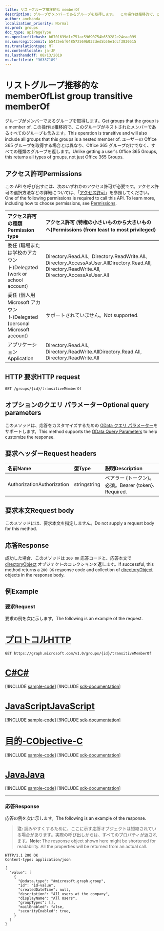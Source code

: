 ```yaml
---
title: リストグループ推移的な memberOf
description: グループがメンバーであるグループを取得します。  この操作は推移的で、このグループがネストされたメンバーであるすべてのグループも含みます。 ユーザーの Office 365 グループを取得する場合とは異なり、Office 365 グループだけでなく、すべての種類のグループを返します。
author: anchanda
localization_priority: Normal
ms.prod: groups
doc_type: apiPageType
ms.openlocfilehash: b6701639d1c751ac59690754b659282e24eaa099
ms.sourcegitcommit: b5425ebf648572569b032ded5b56e1dcf3830515
ms.translationtype: MT
ms.contentlocale: ja-JP
ms.lasthandoff: 08/13/2019
ms.locfileid: "36337189"
---
```

# <a name="list-group-transitive-memberof"></a><span data-ttu-id="c73b5-105">リストグループ推移的な memberOf</span><span class="sxs-lookup"><span data-stu-id="c73b5-105">List group transitive memberOf</span></span>

<span data-ttu-id="c73b5-106">グループがメンバーであるグループを取得します。</span><span class="sxs-lookup"><span data-stu-id="c73b5-106">Get groups that the group is a member of.</span></span>  <span data-ttu-id="c73b5-107">この操作は推移的で、このグループがネストされたメンバーであるすべてのグループも含みます。</span><span class="sxs-lookup"><span data-stu-id="c73b5-107">This operation is transitive and will also include all groups that this groups is a nested member of.</span></span> <span data-ttu-id="c73b5-108">ユーザーの Office 365 グループを取得する場合とは異なり、Office 365 グループだけでなく、すべての種類のグループを返します。</span><span class="sxs-lookup"><span data-stu-id="c73b5-108">Unlike getting a user's Office 365 Groups, this returns all types of groups, not just Office 365 Groups.</span></span>

## <a name="permissions"></a><span data-ttu-id="c73b5-109">アクセス許可</span><span class="sxs-lookup"><span data-stu-id="c73b5-109">Permissions</span></span>

<span data-ttu-id="c73b5-p103">この API を呼び出すには、次のいずれかのアクセス許可が必要です。アクセス許可の選択方法などの詳細については、「[アクセス許可](/graph/permissions-reference)」を参照してください。</span><span class="sxs-lookup"><span data-stu-id="c73b5-p103">One of the following permissions is required to call this API. To learn more, including how to choose permissions, see [Permissions](/graph/permissions-reference).</span></span>

|<span data-ttu-id="c73b5-112">アクセス許可の種類</span><span class="sxs-lookup"><span data-stu-id="c73b5-112">Permission type</span></span>      | <span data-ttu-id="c73b5-113">アクセス許可 (特権の小さいものから大きいものへ)</span><span class="sxs-lookup"><span data-stu-id="c73b5-113">Permissions (from least to most privileged)</span></span>              |
|:--------------------|:---------------------------------------------------------|
|<span data-ttu-id="c73b5-114">委任 (職場または学校のアカウント)</span><span class="sxs-lookup"><span data-stu-id="c73b5-114">Delegated (work or school account)</span></span> | <span data-ttu-id="c73b5-115">Directory.Read.All、Directory.ReadWrite.All、Directory.AccessAsUser.All</span><span class="sxs-lookup"><span data-stu-id="c73b5-115">Directory.Read.All, Directory.ReadWrite.All, Directory.AccessAsUser.All</span></span>    |
|<span data-ttu-id="c73b5-116">委任 (個人用 Microsoft アカウント)</span><span class="sxs-lookup"><span data-stu-id="c73b5-116">Delegated (personal Microsoft account)</span></span> | <span data-ttu-id="c73b5-117">サポートされていません。</span><span class="sxs-lookup"><span data-stu-id="c73b5-117">Not supported.</span></span>    |
|<span data-ttu-id="c73b5-118">アプリケーション</span><span class="sxs-lookup"><span data-stu-id="c73b5-118">Application</span></span> | <span data-ttu-id="c73b5-119">Directory.Read.All、Directory.ReadWrite.All</span><span class="sxs-lookup"><span data-stu-id="c73b5-119">Directory.Read.All, Directory.ReadWrite.All</span></span> |

## <a name="http-request"></a><span data-ttu-id="c73b5-120">HTTP 要求</span><span class="sxs-lookup"><span data-stu-id="c73b5-120">HTTP request</span></span>
<!-- { "blockType": "ignored" } -->
```http
GET /groups/{id}/transitiveMemberOf
```

## <a name="optional-query-parameters"></a><span data-ttu-id="c73b5-121">オプションのクエリ パラメーター</span><span class="sxs-lookup"><span data-stu-id="c73b5-121">Optional query parameters</span></span>
<span data-ttu-id="c73b5-122">このメソッドは、応答をカスタマイズするための [OData クエリ パラメーター](/graph/query-parameters)をサポートします。</span><span class="sxs-lookup"><span data-stu-id="c73b5-122">This method supports the [OData Query Parameters](/graph/query-parameters) to help customize the response.</span></span>

## <a name="request-headers"></a><span data-ttu-id="c73b5-123">要求ヘッダー</span><span class="sxs-lookup"><span data-stu-id="c73b5-123">Request headers</span></span>
| <span data-ttu-id="c73b5-124">名前</span><span class="sxs-lookup"><span data-stu-id="c73b5-124">Name</span></span>       | <span data-ttu-id="c73b5-125">型</span><span class="sxs-lookup"><span data-stu-id="c73b5-125">Type</span></span> | <span data-ttu-id="c73b5-126">説明</span><span class="sxs-lookup"><span data-stu-id="c73b5-126">Description</span></span>|
|:-----------|:------|:----------|
| <span data-ttu-id="c73b5-127">Authorization</span><span class="sxs-lookup"><span data-stu-id="c73b5-127">Authorization</span></span>  | <span data-ttu-id="c73b5-128">string</span><span class="sxs-lookup"><span data-stu-id="c73b5-128">string</span></span>  | <span data-ttu-id="c73b5-p104">ベアラー {トークン}。必須。</span><span class="sxs-lookup"><span data-stu-id="c73b5-p104">Bearer {token}. Required.</span></span> |

## <a name="request-body"></a><span data-ttu-id="c73b5-131">要求本文</span><span class="sxs-lookup"><span data-stu-id="c73b5-131">Request body</span></span>
<span data-ttu-id="c73b5-132">このメソッドには、要求本文を指定しません。</span><span class="sxs-lookup"><span data-stu-id="c73b5-132">Do not supply a request body for this method.</span></span>

## <a name="response"></a><span data-ttu-id="c73b5-133">応答</span><span class="sxs-lookup"><span data-stu-id="c73b5-133">Response</span></span>
<span data-ttu-id="c73b5-134">成功した場合、このメソッドは `200 OK` 応答コードと、応答本文で [directoryObject](../resources/directoryobject.md) オブジェクトのコレクションを返します。</span><span class="sxs-lookup"><span data-stu-id="c73b5-134">If successful, this method returns a `200 OK` response code and collection of [directoryObject](../resources/directoryobject.md) objects in the response body.</span></span>

## <a name="example"></a><span data-ttu-id="c73b5-135">例</span><span class="sxs-lookup"><span data-stu-id="c73b5-135">Example</span></span>

### <a name="request"></a><span data-ttu-id="c73b5-136">要求</span><span class="sxs-lookup"><span data-stu-id="c73b5-136">Request</span></span>
<span data-ttu-id="c73b5-137">要求の例を次に示します。</span><span class="sxs-lookup"><span data-stu-id="c73b5-137">The following is an example of the request.</span></span>

# <a name="httptabhttp"></a>[<span data-ttu-id="c73b5-138">プロトコル</span><span class="sxs-lookup"><span data-stu-id="c73b5-138">HTTP</span></span>](#tab/http)
<!-- {
  "blockType": "request",
  "name": "get_group_transitivememberof"
}-->

```http
GET https://graph.microsoft.com/v1.0/groups/{id}/transitiveMemberOf
```
# <a name="ctabcsharp"></a>[<span data-ttu-id="c73b5-139">C#</span><span class="sxs-lookup"><span data-stu-id="c73b5-139">C#</span></span>](#tab/csharp)
[!INCLUDE [sample-code](../includes/snippets/csharp/get-group-transitivememberof-csharp-snippets.md)]
[!INCLUDE [sdk-documentation](../includes/snippets/snippets-sdk-documentation-link.md)]

# <a name="javascripttabjavascript"></a>[<span data-ttu-id="c73b5-140">JavaScript</span><span class="sxs-lookup"><span data-stu-id="c73b5-140">JavaScript</span></span>](#tab/javascript)
[!INCLUDE [sample-code](../includes/snippets/javascript/get-group-transitivememberof-javascript-snippets.md)]
[!INCLUDE [sdk-documentation](../includes/snippets/snippets-sdk-documentation-link.md)]

# <a name="objective-ctabobjc"></a>[<span data-ttu-id="c73b5-141">目的-C</span><span class="sxs-lookup"><span data-stu-id="c73b5-141">Objective-C</span></span>](#tab/objc)
[!INCLUDE [sample-code](../includes/snippets/objc/get-group-transitivememberof-objc-snippets.md)]
[!INCLUDE [sdk-documentation](../includes/snippets/snippets-sdk-documentation-link.md)]

# <a name="javatabjava"></a>[<span data-ttu-id="c73b5-142">Java</span><span class="sxs-lookup"><span data-stu-id="c73b5-142">Java</span></span>](#tab/java)
[!INCLUDE [sample-code](../includes/snippets/java/get-group-transitivememberof-java-snippets.md)]
[!INCLUDE [sdk-documentation](../includes/snippets/snippets-sdk-documentation-link.md)]

---


### <a name="response"></a><span data-ttu-id="c73b5-143">応答</span><span class="sxs-lookup"><span data-stu-id="c73b5-143">Response</span></span>

<span data-ttu-id="c73b5-144">応答の例を次に示します。</span><span class="sxs-lookup"><span data-stu-id="c73b5-144">The following is an example of the response.</span></span>
><span data-ttu-id="c73b5-p105">**注:** 読みやすくするために、ここに示す応答オブジェクトは短縮されている場合があります。実際の呼び出しからは、すべてのプロパティが返されます。</span><span class="sxs-lookup"><span data-stu-id="c73b5-p105">**Note:** The response object shown here might be shortened for readability. All the properties will be returned from an actual call.</span></span>
<!-- {
  "blockType": "response",
  "truncated": true,
  "@odata.type": "microsoft.graph.directoryObject",
  "isCollection": true
} -->
```http
HTTP/1.1 200 OK
Content-type: application/json

{
  "value": [
    {
      "@odata.type": "#microsoft.graph.group",
      "id": "id-value",
      "createdDateTime": null,
      "description": "All users at the company",
      "displayName": "All Users",
      "groupTypes": [],
      "mailEnabled": false,
      "securityEnabled": true,
    }
  ]
}
```

<!-- uuid: 8fcb5dbc-d5aa-4681-8e31-b001d5168d79
2015-10-25 14:57:30 UTC -->
<!-- {
  "type": "#page.annotation",
  "description": "List group transitive memberOf",
  "keywords": "",
  "section": "documentation",
  "tocPath": "",
  "suppressions": [
  ]
}-->
